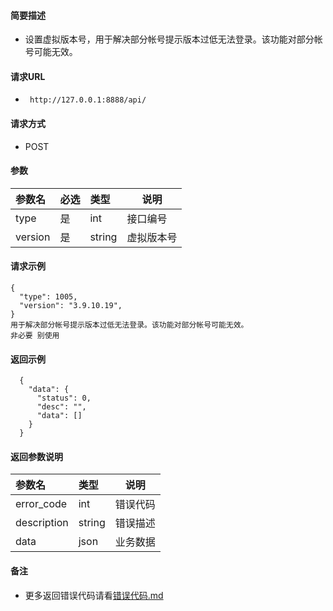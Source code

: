 #### 简要描述

- 设置虚拟版本号，用于解决部分帐号提示版本过低无法登录。该功能对部分帐号可能无效。

#### 请求URL

- ` http://127.0.0.1:8888/api/`

#### 请求方式

- POST

#### 参数

| 参数名     | 必选 | 类型     | 说明    |   
|:--------|:---|:-------|-------|   
| type    | 是  | int    | 接口编号  |   
| version | 是  | string | 虚拟版本号 |   

#### 请求示例

```
{
  "type": 1005,
  "version": "3.9.10.19",
}
用于解决部分帐号提示版本过低无法登录。该功能对部分帐号可能无效。
非必要 别使用
```

#### 返回示例

``` 
  {
    "data": {
      "status": 0,
      "desc": "",
      "data": []
    }
  }
```

#### 返回参数说明

| 参数名         | 类型     | 说明   |   
|:------------|:-------|------|   
| error_code  | int    | 错误代码 |   
| description | string | 错误描述 |   
| data        | json   | 业务数据 |   

#### 备注

- 更多返回错误代码请看[错误代码.md](../错误代码.md)








